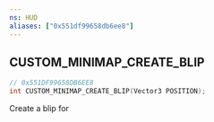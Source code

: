 ```yaml
---
ns: HUD
aliases: ["0x551df99658db6ee8"]
---
```

## CUSTOM_MINIMAP_CREATE_BLIP

```c
// 0x551DF99658DB6EE8
int CUSTOM_MINIMAP_CREATE_BLIP(Vector3 POSITION);
```

Create a blip for

